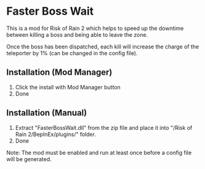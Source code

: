 # Faster Boss Wait

This is a mod for Risk of Rain 2 which helps to speed up the downtime between killing a boss and being able to leave the zone. 

Once the boss has been dispatched, each kill will increase the charge of the teleporter by 1% (can be changed in the config file).

## Installation (Mod Manager)
 1. Click the install with Mod Manager button
 2. Done
  
## Installation (Manual)
 1. Extract "FasterBossWait.dll" from the zip file and place it into  "/Risk of Rain 2/BepInEx/plugins/" folder.
 2. Done

Note: The mod must be enabled and run at least once before a config file will be generated.